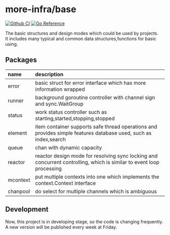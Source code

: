 # more-infra/base

[![Github CI](https://github.com/more-infra/base/actions/workflows/testing.yml/badge.svg)]()
[![Go Reference](https://pkg.go.dev/badge/github.com/more-infra/base.svg)](https://pkg.go.dev/github.com/more-infra/base)

The basic structures and design modes which could be used by projects.  
It includes many typical and common data structures,functions for basic using.

## Packages

| name     | description                                                                                                          |
|:---------|:---------------------------------------------------------------------------------------------------------------------|
| error    | basic struct for error interface which has more information wrapped                                                  |
| runner   | background goroutine controller with channel sign and sync.WaitGroup                                                 |
| status   | work status controller such as starting,started,stopping,stopped                                                     |
| element  | item container supports safe thread operations and provides simple features database used, such as index,search      |
| queue    | chan with dynamic capacity                                                                                           |
| reactor  | reactor design mode for resolving sync locking and concurrent controlling, which is similar to event loop processing |
| mcontext | put multiple contexts into one which implements the context.Context interface                                        |
|chanpool| do select for multiple channels which is ambiguous                                                                   |

## Development

Now, this project is in developing stage, so the code is changing frequently.
A new version will be published every week at Friday.
